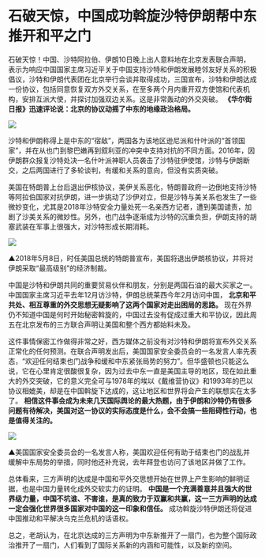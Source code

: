 # 石破天惊，中国成功斡旋沙特伊朗帮中东推开和平之门

石破天惊！中国、沙特阿拉伯、伊朗10日晚上出人意料地在北京发表联合声明，表示为响应中国国家主席习近平关于中国支持沙特和伊朗发展睦邻友好关系的积极倡议，沙特和伊朗代表团在北京举行会谈并取得成功，三国宣布，沙特和伊朗达成一份协议，包括同意恢复双方外交关系，在至多两个月内重开双方使馆和代表机构，安排互派大使，并探讨加强双边关系。这是非常轰动的外交突破。
**《华尔街日报》迅速评论说：北京的协议动摇了中东的地缘政治格局。**

![](https://inews.gtimg.com/newsapp_bt/0/15729997047/1000)

沙特和伊朗称得上是中东的“宿敌”，两国各为该地区逊尼派和什叶派的“首领国家”，并在从也门到黎巴嫩再到叙利亚的冲突中支持对抗的不同方面。2016年，因伊朗群众报复沙特处决一名什叶派神职人员袭击了沙特驻伊使馆，沙特与伊朗断交，之后两国进行了多轮谈判，有缓和关系的意向，但没有实质突破。

美国在特朗普上台后退出伊核协议，美伊关系恶化，特朗普政府一边倒地支持沙特等阿拉伯国家对抗伊朗，进一步挑动了沙伊对立，但是沙特与美关系也发生了一些微妙变化，尤其是2018年沙特安全力量处死一名亲西方记者，遭到美国谴责，加剧了沙美关系的微妙性。另外，也门战争逐渐成为沙特的沉重负担，伊朗支持的胡塞武装在军事上很强大，对沙特形成长期消耗。

![](https://inews.gtimg.com/newsapp_bt/0/15729997048/1000)

▲2018年5月8日，时任美国总统的特朗普宣布，美国将退出伊朗核协议，并将对伊朗采取“最高级别”的经济制裁。

中国是沙特和伊朗共同的重要贸易伙伴和朋友，分别是两国石油的最大买家之一。中国国家主席习近平去年12月访沙特，伊朗总统莱西今年2月访问中国，
**北京和平共处、相互尊重的外交思想无疑影响了这两个国家对走出困局的思路。**
现在外界仍不知道中国是何时开始秘密斡旋的，中国过去没有促成过重大和平协议，因此周五在北京发布的三方联合声明让美国和整个西方都始料未及。

这件事情保密工作做得非常之好，西方媒体之前没有对沙特和伊朗将宣布外交关系正常化的任何预测。在联合声明发出后，美国国家安全委员会的一名发言人率先表态，“欢迎任何结束也门战争和缓和中东紧张局势的努力”。但华盛顿也只能这么说，它在心里肯定很酸很复杂，因为过去中东一直是美国主导的地区，现在如此重大的外交突破，它的意义完全可与1978年的埃以《戴维营协议》和1993年的巴以协议相媲美，却是在中国斡旋下达成的，这让地区和世界将会产生的联想实在太多了。
**相信这件事会成为未来几天国际舆论的最大热题，由于伊朗和沙特仍有很多问题有待解决，美国对这一协议的实际态度是什么，会不会搞一些阻碍性行动，也是值得关注的。**

![](https://inews.gtimg.com/newsapp_bt/0/15729997050/1000)

▲美国国家安全委员会的一名发言人称，美国欢迎任何有助于结束也门的战乱并缓解中东局势的举措，同时他还补充说，去年拜登也访问了该地区并做了工作。

总体看来，三方声明的达成是中国和平外交思想开始在世界上产生影响的鲜明证据，也是中国力量转化成外交软实力的证明。
**中国是一个充满善意并且强大的世界级力量，中国不坑谁、不害谁，是真的致力于双赢和共赢，这一三方声明的达成一定会强化世界很多国家对中国的这一印象和信任。**
成功斡旋沙特伊朗还将促进中国推动和平解决乌克兰危机的话语权。

总之，老胡认为，在北京达成的三方声明为中东新推开了一扇门，也为整个国际政治推开了一扇门，人们看到了国际关系新的内涵和可能性，以及新的空间。


